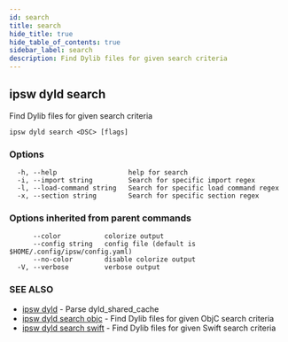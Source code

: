 ```yaml
---
id: search
title: search
hide_title: true
hide_table_of_contents: true
sidebar_label: search
description: Find Dylib files for given search criteria
---
```

## ipsw dyld search

Find Dylib files for given search criteria

```
ipsw dyld search <DSC> [flags]
```

### Options

```
  -h, --help                  help for search
  -i, --import string         Search for specific import regex
  -l, --load-command string   Search for specific load command regex
  -x, --section string        Search for specific section regex
```

### Options inherited from parent commands

```
      --color           colorize output
      --config string   config file (default is $HOME/.config/ipsw/config.yaml)
      --no-color        disable colorize output
  -V, --verbose         verbose output
```

### SEE ALSO

* [ipsw dyld](/docs/cli/ipsw/dyld)	 - Parse dyld_shared_cache
* [ipsw dyld search objc](/docs/cli/ipsw/dyld/search/objc)	 - Find Dylib files for given ObjC search criteria
* [ipsw dyld search swift](/docs/cli/ipsw/dyld/search/swift)	 - Find Dylib files for given Swift search criteria

